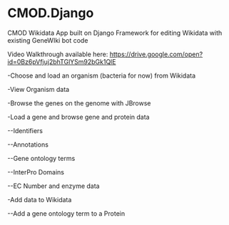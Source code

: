 # CMOD.Django
CMOD Wikidata App built on Django Framework for editing Wikidata with existing GeneWIki bot code



Video Walkthrough available here:
 https://drive.google.com/open?id=0Bz6pVfjuj2bhTGlYSm92bGk1QlE
 


-Choose and load an organism (bacteria for now) from Wikidata

-View Organism data

-Browse the genes on the genome with JBrowse

-Load a gene and browse gene and protein data

  --Identifiers

  --Annotations

  --Gene ontology terms

  --InterPro Domains

  --EC Number and enzyme data

-Add data to Wikidata

  --Add a gene ontology term to a Protein



